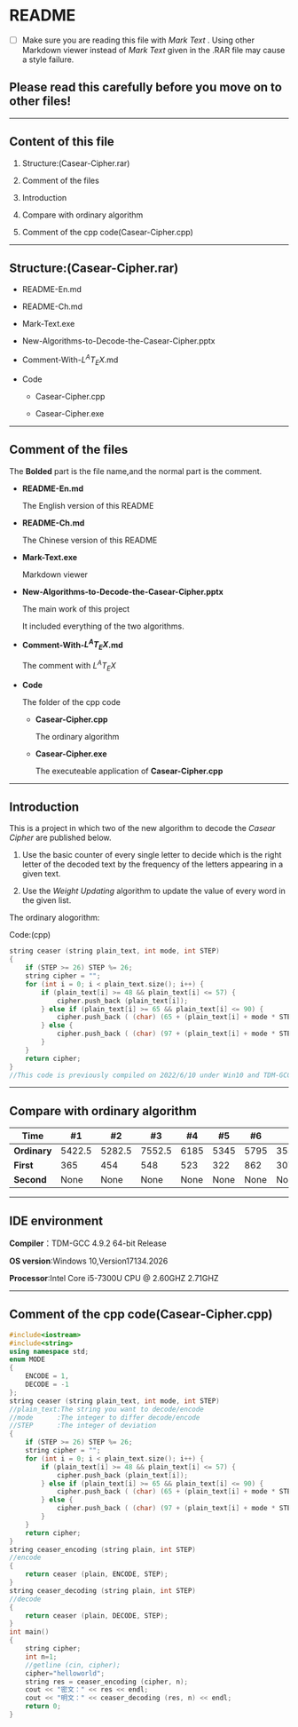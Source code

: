 # README

- [ ] Make sure you are reading this file with _Mark Text_ . Using other Markdown viewer instead of *Mark Text* given in the .RAR file may cause a style failure.

## Please read this carefully before you move on to other files!

---

## Content of this file

1. Structure:(Casear-Cipher.rar)

2. Comment of the files

3. Introduction

4. Compare with ordinary algorithm

5. Comment of the cpp code(Casear-Cipher.cpp)

---

## Structure:(Casear-Cipher.rar)

- README-En.md

- README-Ch.md

- Mark-Text.exe

- New-Algorithms-to-Decode-the-Casear-Cipher.pptx

- Comment-With-$L^AT_EX$.md

- Code
  
  - Casear-Cipher.cpp
  
  - Casear-Cipher.exe

---

## Comment of the files

The **Bolded** part is the file name,and the normal part is the comment.

- **README-En.md**
  
  The English version of this README

- **README-Ch.md**
  
  The Chinese version of this README

- **Mark-Text.exe**
  
  Markdown viewer

- **New-Algorithms-to-Decode-the-Casear-Cipher.pptx**
  
  The main work of this project
  
  It included everything of the two algorithms.

- **Comment-With-$L^AT_EX$.md**
  
  The comment with $L^AT_EX$

- **Code**
  
  The folder of the cpp code
  
  - **Casear-Cipher.cpp**
    
    The ordinary algorithm
  
  - **Casear-Cipher.exe**
    
    The executeable application of **Casear-Cipher.cpp**

---

## Introduction

This is a project in which two of the new algorithm to decode the _Casear Cipher_ are published below.

1. Use the basic counter of every single letter to decide which is the right letter of the decoded text by the frequency of the letters appearing in a given text.

2. Use the _Weight Updating_ algorithm to update the value of every word in the given list.

The ordinary alogorithm: 

Code:(cpp)

```cpp
string ceaser (string plain_text, int mode, int STEP)
{
    if (STEP >= 26) STEP %= 26;
    string cipher = "";
    for (int i = 0; i < plain_text.size(); i++) {
        if (plain_text[i] >= 48 && plain_text[i] <= 57) {
            cipher.push_back (plain_text[i]);
        } else if (plain_text[i] >= 65 && plain_text[i] <= 90) {
            cipher.push_back ( (char) (65 + (plain_text[i] + mode * STEP - 65) % 26));
        } else {
            cipher.push_back ( (char) (97 + (plain_text[i] + mode * STEP - 97) % 26));
        }
    }
    return cipher;
}
//This code is previously compiled on 2022/6/10 under Win10 and TDM-GCC 4.9.2 64-bit Release.
```

---

## Compare with ordinary algorithm

| Time         | #1     | #2     | #3     | #4   | #5   | #6   | All     |
| ------------ | ------ | ------ | ------ | ---- | ---- | ---- | ------- |
| **Ordinary** | 5422.5 | 5282.5 | 7552.5 | 6185 | 5345 | 5795 | 35582.5 |
| **First**    | 365    | 454    | 548    | 523  | 322  | 862  | 3074    |
| **Second**   | None   | None   | None   | None | None | None | None    |

---

## IDE environment

**Compiler**：TDM-GCC 4.9.2 64-bit Release

**OS version**:Windows 10,Version17134.2026

**Processor**:Intel Core i5-7300U CPU @ 2.60GHZ 2.71GHZ

---

## Comment of the cpp code(Casear-Cipher.cpp)

```cpp
#include<iostream>
#include<string>
using namespace std;
enum MODE
{
    ENCODE = 1,
    DECODE = -1
};
string ceaser (string plain_text, int mode, int STEP)
//plain_text:The string you want to decode/encode
//mode      :The integer to differ decode/encode
//STEP      :The integer of deviation
{
    if (STEP >= 26) STEP %= 26;
    string cipher = "";
    for (int i = 0; i < plain_text.size(); i++) {
        if (plain_text[i] >= 48 && plain_text[i] <= 57) {
            cipher.push_back (plain_text[i]);
        } else if (plain_text[i] >= 65 && plain_text[i] <= 90) {
            cipher.push_back ( (char) (65 + (plain_text[i] + mode * STEP - 65) % 26));
        } else {
            cipher.push_back ( (char) (97 + (plain_text[i] + mode * STEP - 97) % 26));
        }
    }
    return cipher;
}
string ceaser_encoding (string plain, int STEP)
//encode
{
    return ceaser (plain, ENCODE, STEP);
}
string ceaser_decoding (string plain, int STEP)
//decode
{
    return ceaser (plain, DECODE, STEP);
}
int main()
{
    string cipher;
    int n=1;
    //getline (cin, cipher);
    cipher="helloworld";
    string res = ceaser_encoding (cipher, n);
    cout << "密文：" << res << endl;
    cout << "明文：" << ceaser_decoding (res, n) << endl;
    return 0;
}
```
